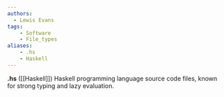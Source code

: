 ```yaml
---
authors:
  - Lewis Evans
tags:
    - Software
    - File_types
aliases:
    - .hs
    - Haskell
---
```

**.hs** ([[Haskell]]) Haskell programming language source code files, known for strong typing and lazy evaluation.
